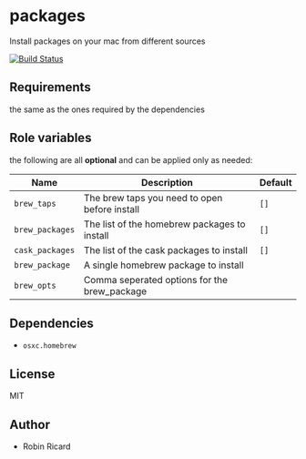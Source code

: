 packages
========

Install packages on your mac from different sources

[![Build Status](https://travis-ci.org/osxc/packages.svg)](https://travis-ci.org/osxc/packages/)

## Requirements

the same as the ones required by the dependencies

## Role variables
the following are all **optional** and can be applied only as needed:

| Name                  | Description                                      | Default            |
|-----------------------|--------------------------------------------------|--------------------|
| `brew_taps`           | The brew taps you need to open before install    | `[]`               |
| `brew_packages`       | The list of the homebrew packages to install     | `[]`               |
| `cask_packages`       | The list of the cask packages to install         | `[]`               |
| `brew_package`        | A single homebrew package to install             |                    |
| `brew_opts`           | Comma seperated options for the brew_package     |                    |


## Dependencies

- `osxc.homebrew`

## License

MIT

## Author

- Robin Ricard

